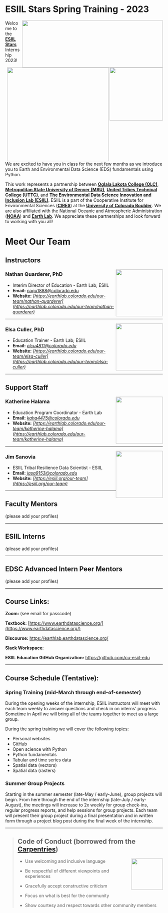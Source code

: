 # **ESIIL Stars Spring Training - 2023**
<img align="right" width="450" height="150" src="https://cires.colorado.edu/sites/all/themes/CIRES_Bootstrap/icons/cires/cires-triplet-new-new_1.png">

<img align="right" width="170" height="170" src="https://pbs.twimg.com/profile_images/1102342372438925312/64xKJFPk_400x400.png">

<img align="right" width="325" height="300" src="https://pbs.twimg.com/profile_images/1537109064093532160/mG03dW9G_400x400.jpg">



Welcome to the <a href="https://esiil.org/esiil-stars" target="_blank">**ESIIL Stars**</a> Internship 2023! We are excited to have you in class for the next few months as we introduce you to Earth and Environmental Data Science (EDS) fundamentals using Python.

This work represents a partnership between <a href="https://www.olc.edu/" target="_blank">**Oglala Lakota College (OLC)**</a>, <a href="https://www.msudenver.edu/" target="_blank">**Metropolitan State University of Denver (MSU)**</a>, <a href="https://uttc.edu/" target="_blank">**United Tribes Technical College (UTTC)**</a>, and <a href="https://esiil.org/" target="_blank">**The Environmental Data Science Innovation and Inclusion Lab (ESIIL)**</a>. ESIIL is a part of the Cooperative Institute for Environmental Sciences (<a href="https://cires.colorado.edu/" target="_blank">**CIRES**</a>) at the <a href="https://www.colorado.edu/" target="_blank">**University of Colorado Boulder**</a>. We are also affiliated with the National Oceanic and Atmospheric Administration (<a href="https://www.noaa.gov/" target="_blank">**NOAA**</a>) and <a href="https://earthlab.colorado.edu/" target="_blank">**Earth Lab**</a>. We appreciate these partnerships and look forward to working with you all!


# Meet Our Team

## **Instructors**

<img style="float: right;" src="https://earthlab.colorado.edu/sites/default/files/styles/square_med/public/media/image/profile.png?itok=81I5qGge" width="150" height="150">

### **Nathan Quarderer, PhD** 


* Interim Director of Education - Earth Lab; ESIIL
* **Email:** <a href = "mailto: naqu1888@colorado.edu" target="_blank">naqu1888@colorado.edu</a>
* **Website:** _[https://earthlab.colorado.edu/our-team/nathan-quarderer](https://earthlab.colorado.edu/our-team/nathan-quarderer)_

***

<img style="float: right;" src="https://earthlab.colorado.edu/sites/default/files/styles/square_med/public/media/image/Elsa%20Culler%20-%20reduced.jpg?itok=RWCtw7K7" width="150" height="150">

### **Elsa Culler, PhD**

* Education Trainer - Earth Lab; ESIIL
* **Email:** _[elcu4811@colorado.edu](elcu4811@colorado.edu)_
* **Website:** _[https://earthlab.colorado.edu/our-team/elsa-culler](https://earthlab.colorado.edu/our-team/elsa-culler)_

***


## **Support Staff**

<img style="float: right;" src="https://earthlab.colorado.edu/sites/default/files/styles/square_med/public/media/image/IMG_20210521_202146%20copy.jpg?itok=mhH4wgui" width="150" height="150">

### **Katherine Halama** 


* Education Program Coordinator - Earth Lab
* **Email:** _[kaha4475@colorado.edu](kaha4475@colorado.edu)_
* **Website:** _[https://earthlab.colorado.edu/our-team/katherine-halama](https://earthlab.colorado.edu/our-team/katherine-halama)_

***

<img style="float: right;" src="https://media.licdn.com/dms/image/D5603AQFIoqS91aBcaw/profile-displayphoto-shrink_200_200/0/1674354325257?e=1683763200&v=beta&t=Ua-EWUlQOzMrEdR61FS6UV0LDhwK4oltMOJeyMVIb1A" width="150" height="150">

### **Jim Sanovia**

* ESIIL Tribal Resilience Data Scientist - ESIIL
* **Email:** _[jasa9153@colorado.edu ](jasa9153@colorado.edu)_
* **Website:** _[https://esiil.org/our-team](https://esiil.org/our-team)_


***

## **Faculty Mentors** 
(please add your profiles)


***

## **ESIIL Interns** 
(please add your profiles)



***

## **EDSC Advanced Intern Peer Mentors** 
(please add your profiles)



***


## Course Links:
**Zoom:** (see email for passcode)

**Textbook:**
[https://www.earthdatascience.org/](https://www.earthdatascience.org/)

**Discourse:**
<a href="https://earthlab.earthdatascience.org/" target="_blank">https://earthlab.earthdatascience.org/</a>

**Slack Workspace**:

**ESIIL Education GitHub Organization:**
<a href="https://github.com/cu-esiil-edu" target="_blank">https://github.com/cu-esiil-edu</a>

***

## Course Schedule (Tentative):
### Spring Training (mid-March through end-of-semester)

During the opening weeks of the internship, ESIIL instructors will meet with each team weekly to answer questions and check in on interns' progress. Sometime in April we will bring all of the teams together to meet as a large group. 

During the spring training we will cover the following topics:
* Personal websites
* GitHub
* Open science with Python
* Python fundamentals
* Tabular and time series data
* Spatial data (vectors)
* Spatial data (rasters)


### Summer Group Projects 
Starting in the summer semester (late-May / early-June), group projects will begin. From here through the end of the internship (late-July / early-August), the meetings will increase to 2x weekly for group check-ins, regular progress reports, and help sessions for group projects. Each team will present their group project during a final presentation and in written form through a project blog post during the final week of the internship.


***



> ## **Code of Conduct** (borrowed from the [Carpentries](https://docs.carpentries.org/topic_folders/policies/code-of-conduct.html))
> <img style="float: right;" src="https://www.software.ac.uk/sites/default/files/The%20Carpentries.jpg" width="100" height="100">
> 
> * Use welcoming and inclusive language
> 
> * Be respectful of different viewpoints and experiences
> 
> * Gracefully accept constructive criticism
> 
> * Focus on what is best for the community
> 
> * Show courtesy and respect towards other community members




